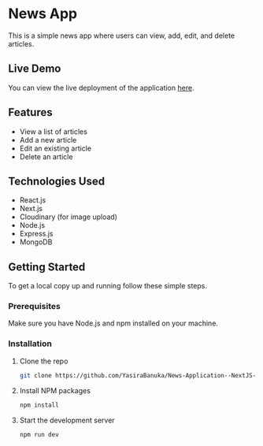 # News App

This is a simple news app where users can view, add, edit, and delete articles.

## Live Demo

You can view the live deployment of the application [here](https://yb-news-app.netlify.app).


## Features

- View a list of articles
- Add a new article
- Edit an existing article
- Delete an article

## Technologies Used

- React.js
- Next.js
- Cloudinary (for image upload)
- Node.js
- Express.js
- MongoDB

## Getting Started

To get a local copy up and running follow these simple steps.

### Prerequisites

Make sure you have Node.js and npm installed on your machine.

### Installation

1. Clone the repo
   ```sh
   git clone https://github.com/YasiraBanuka/News-Application--NextJS-MongoDB.git

2. Install NPM packages
   ```sh
   npm install

3. Start the development server
   ```sh
   npm run dev

